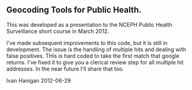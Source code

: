 Geocoding Tools for Public Health.
-------

This was developed as a presentation to the NCEPH Public Health Surveillance short course in March 2012.

I've made subsequent improvements to this code, but it is still in development.  The issue is the handling of multiple hits and dealing with false positives.  THis is hard coded to take the first match that google returns.  I've fixed it to give you a clerical review step for all multiple hit addresses.  In the near future I'll share that too.

Ivan Hanigan
2012-06-29
